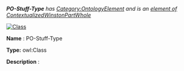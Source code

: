 ___PO-Stuff-Type__ 
 has
 [Category:OntologyElement](../../Category/OntologyElement "Category:OntologyElement") 
 and is an
 [element of](../../Property/ElementOf "Property:ElementOf") 
[ContextualizedWinstonPartWhole](../../Submissions/ContextualizedWinstonPartWhole "Submissions:ContextualizedWinstonPartWhole")_




  





[![Class](../../images/thumb/2/27/Class.gif/45px-Class.gif)](../../Image/Class.gif "Class")


__Name__ 
 : PO-Stuff-Type
 



__Type:__ 
 owl:Class
 



__Description__ 
 :